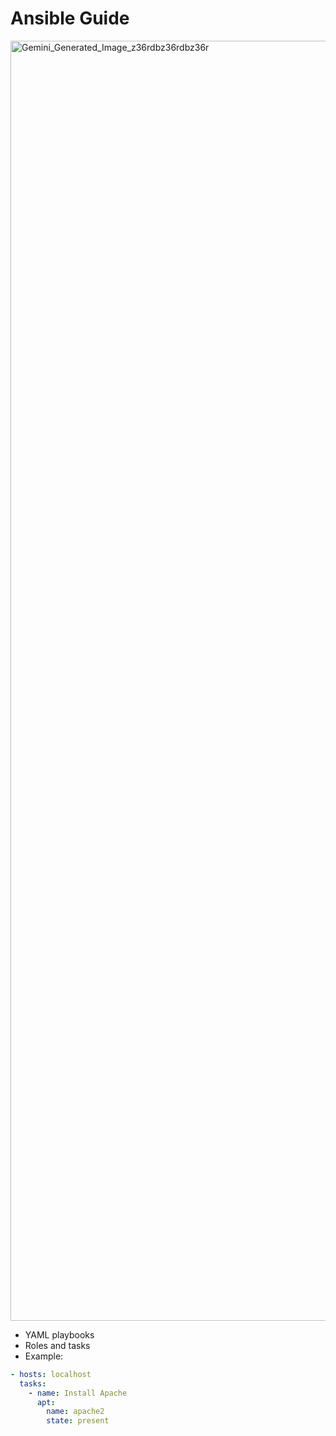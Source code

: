 
# Ansible Guide

<img width="2048" height="2048" alt="Gemini_Generated_Image_z36rdbz36rdbz36r" src="https://github.com/user-attachments/assets/012f15e9-3886-4a8c-a43c-4b76f7dabff9" />


- YAML playbooks
- Roles and tasks
- Example:
```yaml
- hosts: localhost
  tasks:
    - name: Install Apache
      apt:
        name: apache2
        state: present
